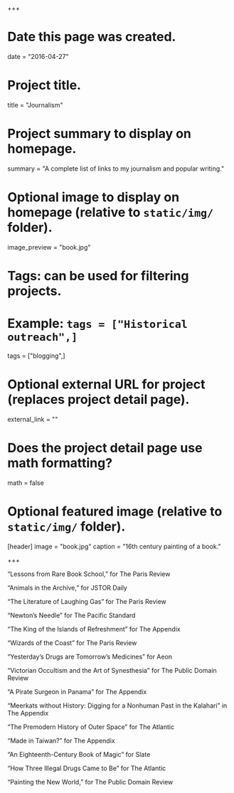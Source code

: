+++
# Date this page was created.
date = "2016-04-27"

# Project title.
title = "Journalism"

# Project summary to display on homepage.
summary = "A complete list of links to my journalism and popular writing."

# Optional image to display on homepage (relative to `static/img/` folder).
image_preview = "book.jpg"

# Tags: can be used for filtering projects.
# Example: `tags = ["Historical outreach",]`
tags = ["blogging",]

# Optional external URL for project (replaces project detail page).
external_link = ""

# Does the project detail page use math formatting?
math = false

# Optional featured image (relative to `static/img/` folder).
[header]
image = "book.jpg"
caption = "16th century painting of a book."

+++

“Lessons from Rare Book School,” for The Paris Review

“Animals in the Archive,” for JSTOR Daily

“The Literature of Laughing Gas” for The Paris Review

“Newton’s Needle” for The Pacific Standard

“The King of the Islands of Refreshment” for The Appendix

“Wizards of the Coast” for The Paris Review

“Yesterday’s Drugs are Tomorrow’s Medicines” for Aeon

“Victorian Occultism and the Art of Synesthesia” for The Public Domain Review

“A Pirate Surgeon in Panama” for The Appendix

“Meerkats without History: Digging for a Nonhuman Past in the Kalahari” in The Appendix

“The Premodern History of Outer Space” for The Atlantic

“Made in Taiwan?” for The Appendix

“An Eighteenth-Century Book of Magic” for Slate

“How Three Illegal Drugs Came to Be” for The Atlantic

“Painting the New World,” for The Public Domain Review